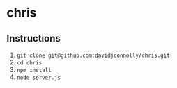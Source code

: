 # chris

## Instructions
1. `git clone git@github.com:davidjconnolly/chris.git`
2. `cd chris`
3. `npm install`
4. `node server.js`
